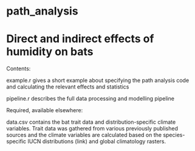 # path_analysis

# Direct and indirect effects of humidity on bats

Contents:

example.r gives a short example about specifying the path analysis code and calculating the relevant effects and statistics

pipeline.r describes the full data processing and modelling pipeline


Required, available elsewhere:

data.csv contains the bat trait data and distribution-specific climate variables. Trait data was gathered from various previously published sources and the climate variables are calculated based on the species-specific IUCN distributions (link) and global climatology rasters.
